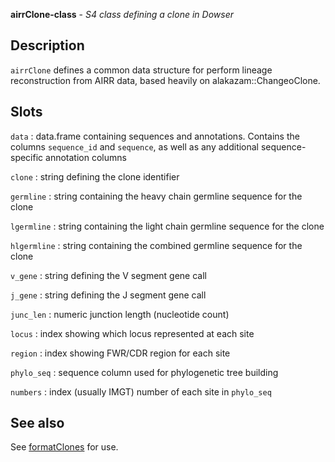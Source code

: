 **airrClone-class** - *S4 class defining a clone in Dowser*

Description
--------------------

`airrClone` defines a common data structure for perform lineage reconstruction
from AIRR data, based heavily on alakazam::ChangeoClone.






Slots
-------------------



`data`
:   data.frame containing sequences and annotations. Contains the
columns `sequence_id` and `sequence`, as well as any additional 
sequence-specific annotation columns

`clone`
:   string defining the clone identifier

`germline`
:   string containing the heavy chain germline sequence for the clone

`lgermline`
:   string containing the light chain germline sequence for the clone

`hlgermline`
:   string containing the combined germline sequence for the clone

`v_gene`
:   string defining the V segment gene call

`j_gene`
:   string defining the J segment gene call

`junc_len`
:   numeric junction length (nucleotide count)

`locus`
:   index showing which locus represented at each site

`region`
:   index showing FWR/CDR region for each site

`phylo_seq`
:   sequence column used for phylogenetic tree building

`numbers`
:   index (usually IMGT) number of each site in `phylo_seq`




See also
-------------------

See [formatClones](formatClones.md) for use.






